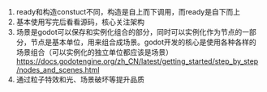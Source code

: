 1. ready和构造constuct不同，构造是自上而下调用，而ready是自下而上
2. 基本使用写完后看看源码，核心关注架构
3. 场景是godot可以保存和实例化组合的部分，同时可以实例化作为节点的一部分，节点是基本单位，用来组合成场景。godot开发的核心是使用各种各样的场景组合（可以实例化的独立单位都应该是场景）https://docs.godotengine.org/zh_CN/latest/getting_started/step_by_step/nodes_and_scenes.html
4. 通过粒子特效和光、场景破坏等提升品质